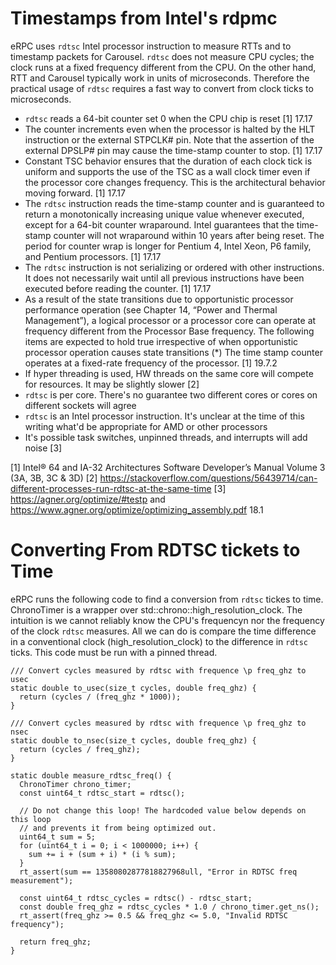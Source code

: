 # Timestamps from Intel's rdpmc

eRPC uses `rdtsc` Intel processor instruction to measure RTTs and to timestamp
packets for Carousel. `rdtsc` does not measure CPU cycles; the clock runs at a 
fixed frequency different from the CPU. On the other hand, RTT and Carousel 
typically work in units of microseconds. Therefore the practical usage of `rdtsc`
requires a fast way to convert from clock ticks to microseconds.

* `rdtsc` reads a 64-bit counter set 0 when the CPU chip is reset [1] 17.17
* The counter increments even when the processor is halted by the HLT instruction or the external STPCLK# pin. Note that the assertion of the external DPSLP# pin may cause the time-stamp counter to stop. [1] 17.17
* Constant TSC behavior ensures that the duration of each clock tick is uniform and supports the use of the TSC as a wall clock timer even if the processor core changes frequency. This is the architectural behavior moving forward. [1] 17.17
* The `rdtsc` instruction reads the time-stamp counter and is guaranteed to return a monotonically increasing unique value whenever executed, except for a 64-bit counter wraparound. Intel guarantees that the time-stamp counter will not wraparound within 10 years after being reset. The period for counter wrap is longer for Pentium 4, Intel Xeon, P6 family, and Pentium processors. [1] 17.17
* The `rdtsc` instruction is not serializing or ordered with other instructions. It does not necessarily wait until all previous instructions have been executed before reading the counter. [1] 17.17
* As a result of the state transitions due to opportunistic processor performance operation (see Chapter 14, “Power and Thermal Management”), a logical processor or a processor core can operate at frequency different from the Processor Base frequency. The following items are expected to hold true irrespective of when opportunistic processor operation causes state transitions (*) The time stamp counter operates at a fixed-rate frequency of the processor. [1] 19.7.2
* If hyper threading is used, HW threads on the same core will compete for resources. It may be slightly slower [2]
* `rdtsc` is per core. There's no guarantee two different cores or cores on different sockets will agree
* `rdtsc` is an Intel processor instruction. It's unclear at the time of this writing what'd be appropriate for AMD or other processors
* It's possible task switches, unpinned threads, and interrupts will add noise [3]

[1] Intel® 64 and IA-32 Architectures Software Developer’s Manual Volume 3 (3A, 3B, 3C & 3D)
[2] https://stackoverflow.com/questions/56439714/can-different-processes-run-rdtsc-at-the-same-time
[3] https://agner.org/optimize/#testp and https://www.agner.org/optimize/optimizing_assembly.pdf 18.1

# Converting From RDTSC tickets to Time

eRPC runs the following code to find a conversion from `rdtsc` tickes to time.
ChronoTimer is a wrapper over std::chrono::high_resolution_clock. The intuition
is we cannot reliably know the CPU's frequencyn nor the frequency of the clock
`rdtsc` measures. All we can do is compare the time difference in a conventional
clock (high_resolution_clock) to the difference in `rdtsc` ticks. This code must
be run with a pinned thread.

```
/// Convert cycles measured by rdtsc with frequence \p freq_ghz to usec
static double to_usec(size_t cycles, double freq_ghz) {
  return (cycles / (freq_ghz * 1000));
}

/// Convert cycles measured by rdtsc with frequence \p freq_ghz to nsec
static double to_nsec(size_t cycles, double freq_ghz) {
  return (cycles / freq_ghz);
}

static double measure_rdtsc_freq() {
  ChronoTimer chrono_timer;
  const uint64_t rdtsc_start = rdtsc();

  // Do not change this loop! The hardcoded value below depends on this loop
  // and prevents it from being optimized out.
  uint64_t sum = 5;
  for (uint64_t i = 0; i < 1000000; i++) {
    sum += i + (sum + i) * (i % sum);
  }
  rt_assert(sum == 13580802877818827968ull, "Error in RDTSC freq measurement");

  const uint64_t rdtsc_cycles = rdtsc() - rdtsc_start;
  const double freq_ghz = rdtsc_cycles * 1.0 / chrono_timer.get_ns();
  rt_assert(freq_ghz >= 0.5 && freq_ghz <= 5.0, "Invalid RDTSC frequency");

  return freq_ghz;
}
```
